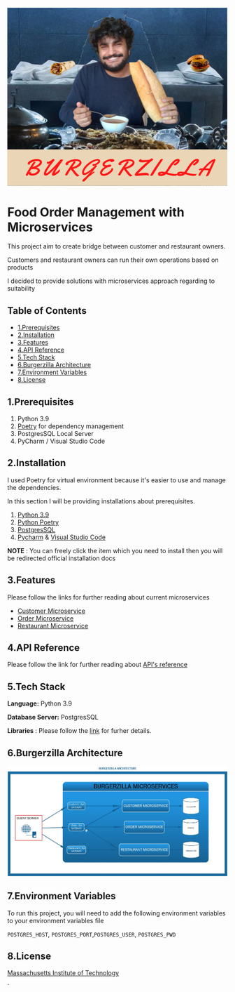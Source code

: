![](docs/images/burgerzilla_cover_photo.png)
# Food Order Management with Microservices

This project aim to create bridge between customer and restaurant owners.

Customers and restaurant owners can run their own operations based on products

I decided to provide solutions with microservices approach regarding to suitability

## Table of Contents
  * [1.Prerequisites](#1prerequisites)
  * [2.Installation](#2installation)
  * [3.Features](#3features)
  * [4.API Reference](#4api-reference)
  * [5.Tech Stack](#5tech-stack)
  * [6.Burgerzilla Architecture](#6burgerzilla-architecture)
  * [7.Environment Variables](#7environment-variables)
  * [8.License](#8license)

## 1.Prerequisites
1. Python 3.9
2. [Poetry](https://python-poetry.org/)  for dependency management
3. PostgresSQL Local Server
4. PyCharm / Visual Studio Code

## 2.Installation

I used Poetry for virtual environment because it's easier to use and manage the dependencies.

In this section I will be providing installations about prerequisites.

1. [Python 3.9](https://python.org/)
2. [Python Poetry](https://python-poetry.org/docs/)
3. [PostgresSQL](https://www.postgresql.org/)
4. [Pycharm](https://www.jetbrains.com/pycharm/) & [Visual Studio Code](https://code.visualstudio.com/)

**NOTE** : You can freely click the item which you need to install then you will be redirected official installation docs

## 3.Features
Please follow the links for further reading about current microservices
- [Customer Microservice](customer_ms/README.md)
- [Order Microservice](order_ms/README.md)
- [Restaurant Microservice](restaurant_ms/README.md)

## 4.API Reference
Please follow the link for further reading about [API's reference](docs/burgerzilla_api_reference.md)

## 5.Tech Stack
**Language:** Python 3.9

**Database Server:** PostgresSQL

**Libraries** : Please follow the [link](docs/burgerzilla_libraries_reference.md) for furher details.


## 6.Burgerzilla Architecture
![](docs/images/burgerzilla_architectrue.jpg)


## 7.Environment Variables

To run this project, you will need to add the following environment variables to your environment variables file
 
`POSTGRES_HOST`, `POSTGRES_PORT`,`POSTGRES_USER`,  `POSTGRES_PWD`

## 8.License

[Massachusetts Institute of Technology](https://choosealicense.com/licenses/mit/)

`
